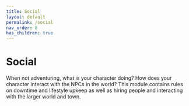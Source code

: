 ```yaml
---
title: Social
layout: default
permalink: /social
nav_order: 8
has_children: true
---
```



# Social

When not adventuring, what is your character doing? How does your character interact with the NPCs in the world? This module contains rules on downtime and lifestyle upkeep as well as hiring people and interacting with the larger world and town.
